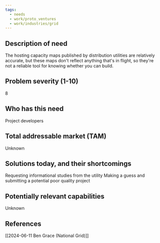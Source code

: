 ```yaml
---
tags:
  - needs
  - work/proto_ventures
  - work/industries/grid
---
```

## Description of need
The hosting capacity maps published by distribution utilities are relatively accurate, but these maps don't reflect anything that's in flight, so they're not a reliable tool for knowing whether you can build.

## Problem severity (1-10)
8

## Who has this need
Project developers

## Total addressable market (TAM)
Unknown

## Solutions today, and their shortcomings
Requesting informational studies from the utility
Making a guess and submitting a potential poor quality project

## Potentially relevant capabilities
Unknown

## References
[[2024-06-11 Ben Grace (National Grid)]]